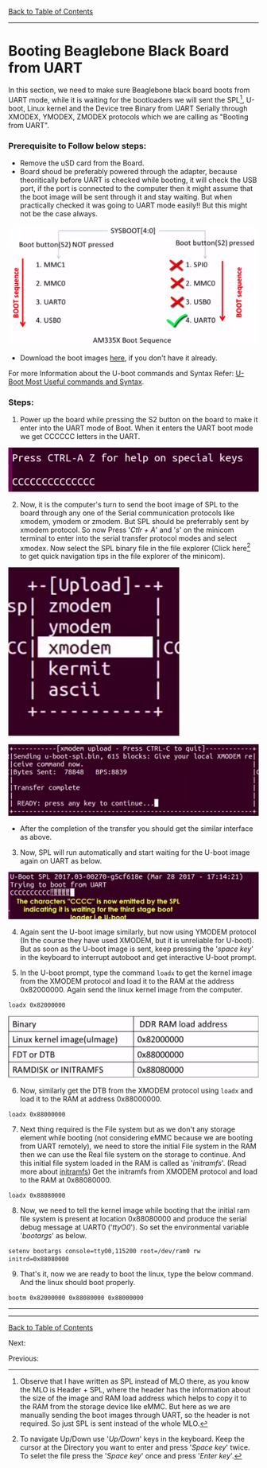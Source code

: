 [Back to Table of Contents](../Notes.md)
***

# Booting Beaglebone Black Board from UART

In this section, we need to make sure Beaglebone black board boots from UART mode, while it is waiting for the bootloaders we will sent the SPL[^1], U-boot, Linux kernel and the Device tree Binary from UART Serially through XMODEX, YMODEX, ZMODEX protocols which we are calling as "Booting from UART".

### Prerequisite to Follow below steps:
* Remove the uSD card from the Board.
* Board shoud be preferably powered through the adapter, because theoritically before UART is checked while booting, it will check the USB port, if the port is connected to the computer then it might assume that the boot image will be sent through it and stay waiting. But when practically checked it was going to UART mode easily!! But this might not be the case always.

![BBB Boot Sequence](../Images/BBB_BootSequence.png)

* Download the boot images [here](https://github.com/niekiran/EmbeddedLinuxBBB/tree/master/pre-built-images/serial-boot), if you don't have it already.

For more Information about the U-boot commands and Syntax Refer:
[U-Boot Most Useful commands and Syntax](Uboot_commands.md).

### Steps:

1. Power up the board while pressing the S2 button on the board to make it enter into the UART mode of Boot. When it enters the UART boot mode we get CCCCCC letters in the UART.

![UART boot mode Entry](../Images/UARTbootEntry.png)

2. Now, it is the computer's turn to send the boot image of SPL to the board through any one of the Serial communication protocols like xmodem, ymodem or zmodem. But SPL should be preferrably sent by xmodem protocol. So now Press '_Ctlr + A_' and '_s_' on the minicom terminal to enter into the serial transfer protocol modes and select xmodex. Now select the SPL binary file in the file explorer (Click here[^2] to get quick navigation tips in the file explorer of the minicom).

![Select Xmodem protocol](../Images/SelectXmodem.png)

![SPL sent successfully](../Images/SPLSent.png)

* After the completion of the transfer you should get the similar interface as above.

3. Now, SPL will run automatically and start waiting for the U-boot image again on UART as below.

![SPL Ran Successfully](../Images/SPLRan.png)

4. Again sent the U-boot image similarly, but now using YMODEM protocol (In the course they have used XMODEM, but it is unreliable for U-boot). But as soon as the U-boot image is sent, keep pressing the '_space key_' in the keyboard to interrupt autoboot and get interactive U-boot prompt.

5. In the U-boot prompt, type the command `loadx` to get the kernel image from the XMODEM protocol and load it to the RAM at the address 0x82000000. Again send the linux kernel image from the computer.
```
loadx 0x82000000
```

![Rocommended location for Storing binaries](../Images/LoadAddrOfBinaries.png)

6. Now, similarly get the DTB from the XMODEM protocol using `loadx` and load it to the RAM at address 0x88000000.

```
loadx 0x88000000
```

7. Next thing required is the File system but as we don't any storage element while booting (not considering eMMC because we are booting from UART remotely), we need to store the initial File system in the RAM then we can use the Real file system on the storage to continue. And this initial file system loaded in the RAM is called as '_initramfs_'. (Read more about [initramfs](https://www.learningaboutelectronics.com/Articles/How-to-generate-initramfs-file-root-file-system-linux.php)) Get the initramfs from XMODEM protocol and load to the RAM at 0x88080000.

```
loadx 0x88080000
```

8. Now, we need to tell the kernel image while booting that the initial ram file system is present at location 0x88080000 and produce the serial debug message at UART0 ('_ttyO0_'). So set the environmental variable '_bootargs_' as below.

```
setenv bootargs console=ttyO0,115200 root=/dev/ram0 rw initrd=0x88080000
```

9. That's it, now we are ready to boot the linux, type the below command. And the linux should boot properly.

```
bootm 0x82000000 0x88080000 0x88000000
```

***

[^1]: Observe that I have written as SPL instead of MLO there, as you know the MLO is Header + SPL, where the header has the information about the size of the image and RAM load address which helps to copy it to the RAM from the storage device like eMMC. But here as we are manually sending the boot images through UART, so the header is not required. So just SPL is sent instead of the whole MLO.
[^2]: To navigate Up/Down use '_Up/Down_' keys in the keyboard. Keep the cursor at the Directory you want to enter and press '_Space key_' twice. To selet the file press the '_Space key_' once and press '_Enter key_'.

***

[Back to Table of Contents](../Notes.md)

Next: []()

Previous: []()

